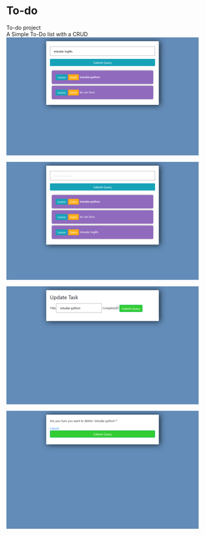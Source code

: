 # To-do
To-do project
<br> A Simple To-Do list with a CRUD
![img.png](img.png)

![img_1.png](img_1.png)

![img_2.png](img_2.png)

![img_3.png](img_3.png)